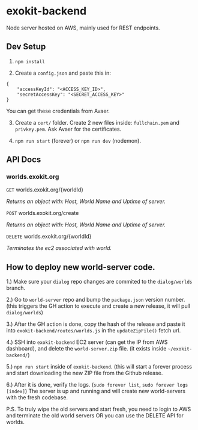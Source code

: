 # exokit-backend

Node server hosted on AWS, mainly used for REST endpoints.

## Dev Setup

1. `npm install`

2. Create a `config.json` and paste this in: 

```
{
    "accessKeyId": "<ACCESS_KEY_ID>",
    "secretAccessKey": "<SECRET_ACCESS_KEY>"
}
```

You can get these credentials from Avaer.

3. Create a `cert/` folder. Create 2 new files inside: `fullchain.pem` and `privkey.pem`. Ask Avaer for the certificates.

4. `npm run start` (forever) or `npm run dev` (nodemon).

## API Docs

### worlds.exokit.org

`GET` worlds.exokit.org/{worldId}

*Returns an object with: Host, World Name and Uptime of server.*

`POST` worlds.exokit.org/create

*Returns an object with: Host, World Name and Uptime of server.*

`DELETE` worlds.exokit.org/{worldId}

*Terminates the ec2 associated with world.*

## How to deploy new world-server code.

1.) Make sure your `dialog` repo changes are commited to the `dialog/worlds` branch.

2.) Go to `world-server` repo and bump the `package.json` version number. (this triggers the GH action to execute and create a new release, it will pull `dialog/worlds`)

3.) After the GH action is done, copy the hash of the release and paste it into `exokit-backend/routes/worlds.js` in the `updateZipFile()` fetch url.

4.) SSH into `exokit-backend` EC2 server (can get the IP from AWS dashboard), and delete the `world-server.zip` file. (it exists inside `~/exokit-backend/`)

5.) `npm run start` inside of `exokit-backend`. (this will start a forever process and start downloading the new ZIP file from the Github release.

6.) After it is done, verify the logs. (`sudo forever list`, `sudo forever logs [index]`) The server is up and running and will create new world-servers with the fresh codebase.

P.S. To truly wipe the old servers and start fresh, you need to login to AWS and terminate the old world servers OR you can use the DELETE API for worlds.

